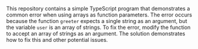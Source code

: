 This repository contains a simple TypeScript program that demonstrates a common error when using arrays as function parameters. The error occurs because the function `greeter` expects a single string as an argument, but the variable `user` is an array of strings. To fix the error, modify the function to accept an array of strings as an argument.  The solution demonstrates how to fix this and other potential issues.